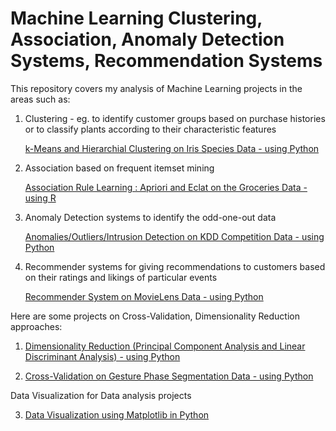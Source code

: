 # Machine Learning Clustering, Association, Anomaly Detection Systems, Recommendation Systems


This repository covers my analysis of Machine Learning projects in the areas such as: 
1. Clustering - eg. to identify customer groups based on purchase histories or to classify plants according to their characteristic features

    [k-Means and Hierarchial Clustering on Iris Species Data - using Python](http://nbviewer.jupyter.org/github/sinju-pau/Machine-Learning-Clustering-Association-Recommender-systems/blob/master/ClusteringIrisData.ipynb)


2. Association based on frequent itemset mining 

    [Association Rule Learning : Apriori and Eclat on the Groceries Data - using R](http://nbviewer.jupyter.org/github/sinju-pau/Machine-Learning-Clustering-Association-Recommender-systems/blob/master/AssociationRulesGroceriesData.ipynb)

3. Anomaly Detection systems to identify the odd-one-out data

    [Anomalies/Outliers/Intrusion Detection on KDD Competition Data - using Python](http://nbviewer.jupyter.org/github/sinju-pau/Machine-Learning-Clustering-Association-Recommender-systems/blob/master/anomalyKDD.ipynb)


4. Recommender systems for giving recommendations to customers based on their ratings and likings of particular events

    [Recommender System on MovieLens Data - using Python](http://nbviewer.jupyter.org/github/sinju-pau/Machine-Learning-Clustering-Association-Recommender-systems/blob/master/RecommenderSystemInPython.ipynb)


Here are some projects on Cross-Validation, Dimensionality Reduction approaches:

  1.  [Dimensionality Reduction (Principal Component Analysis and Linear Discriminant Analysis) - using Python](http://nbviewer.jupyter.org/github/sinju-pau/Machine-Learning-Clustering-Association-Recommender-systems/blob/master/DimensionalityReduction.ipynb)
   
  2.  [Cross-Validation on Gesture Phase Segmentation Data - using Python](http://nbviewer.jupyter.org/github/sinju-pau/Machine-Learning-Clustering-Association-Recommender-systems/blob/master/GesturePhaseData-CV.ipynb)
  
Data Visualization for Data analysis projects
  
  3.  [Data Visualization using Matplotlib in Python](http://nbviewer.jupyter.org/github/sinju-pau/Machine-Learning-Clustering-Association-Recommender-systems/blob/master/GesturePhaseData-CV.ipynb)
   
   



